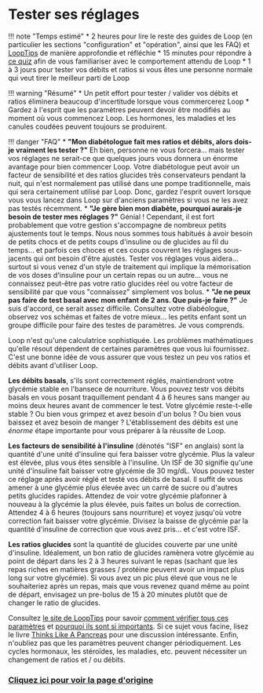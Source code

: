 #  Tester ses réglages

!!! note "Temps estimé"
    * 2 heures pour lire le reste des guides de Loop (en particulier les sections "configuration" et "opération", ainsi que les FAQ) et [LoopTips](https://kdisimone.github.io/looptips/) de manière approfondie et réfléchie
    * 15 minutes pour répondre à [ce quiz](https://docs.google.com/forms/d/e/1FAIpQLSfTkL0pWC-x3a5l_I3aJYBSx3xAS7dtkBbQiiLd348H70TTWg/viewform) afin de vous familiariser avec le comportement attendu de Loop
    * 1 à 3 jours pour tester vos débits et ratios si vous êtes une personne normale qui veut tirer le meilleur parti de Loop

!!! warning "Résumé"
    * Un petit effort pour tester / valider vos débits et ratios éliminera beaucoup d'incertitude lorsque vous commercerez Loop
    * Gardez à l'esprit que les paramètres peuvent devoir être modifiés au moment où vous commencez Loop. Les hormones, les maladies et les canules coudées peuvent toujours se produirent.

!!! danger "FAQ"
    * **"Mon diabétologue fait mes ratios et débits, alors dois-je vraiment les tester ?"** Eh bien, personne ne vous forcera... mais tester vos réglages ne serait-ce que quelques jours vous donnera un énorme avantage pour bien commencer Loop. Votre diabétologue peut avoir un facteur de sensibilité et des ratios glucides très conservateurs pendant la nuit, qui n'est normalement pas utilisé dans une pompe traditionnelle, mais qui sera certainement utilisé par Loop. Donc, gardez l'esprit ouvert lorsque vous vous lancez dans Loop sur d'anciens paramètres si vous ne les avez pas testés récemment.
    * **"Je gère bien mon diabète, pourquoi aurais-je besoin de tester mes réglages ?"** Génial ! Cependant, il est fort probablement que votre gestion s'accompagne de nombreux petits ajustements tout le temps. Nous nous sommes tous habitués à avoir besoin de petits chocs et de petits coups d'insuline ou de glucides au fil du temps... et parfois ces choces et ces coups couvrent les réglages sous-jacents qui ont besoin d'être ajustés. Tester vos réglages vous aidera... surtout si vous venez d'un style de traitement qui implique la mémorisation de vos doses d'insuline pour un certain repas ou un autre... vous ne connaissez peut-être pas votre ratio glucides réel ou votre facteur de sensibilité par que vous "connaissez" simplement vos bolus.
    * **"Je ne peux pas faire de test basal avec mon enfant de 2 ans. Que puis-je faire ?"** Je suis d'accord, ce serait assez difficile. Consultez votre diabéologue, observez vos schémas et faites de votre mieux... les petits enfant sont un groupe difficile pour faire des testes de paramètres. Je vous comprends.

Loop n'est qu'une calculatrice sophistiquée. Les problèmes mathématiques qu'elle résout dépendent de certaines paramètres que vous lui fournissez. C'est une bonne idée de vous assurer que vous testez un peu vos ratios et débits avant d'utiliser Loop.

**Les débits basals**, s'ils sont correctement réglés, maintiendront votre glycémie stable en l'bansece de nourriture. Vous pouvez testr vos débits basals en vous posant traquillement pendant 4 à 6 heures sans manger au moins deux heures avant de commencer le test. Votre glycémie reste-t-elle stable ? Ou bien vous grimpez et avez besoin d'un bolus ? Ou bien vous baissez et avez besoin de manger ? L'établissement des débits est une *énorme* étape importante pour vous préparer à la réussite de Loop.

**Les facteurs de sensibilité à l'insuline** (dénotés "ISF" en anglais) sont la quantité d'une unité d'insuline qui fera baisser votre glycémie. Plus la valeur est élevée, plus vous êtes sensible à l'insuline. Un ISF de 30 signifie qu'une unité d'insuline fait baisser votre glycémie de 30 mg/dL. Vous pouvez tester ce réglage après avoir réglé et testé vos débits de basal. Il suffit de vous amener à une glycémie plus élevée avec un carré de sucre ou d'autres petits glucides rapides. Attendez de voir votre glycémie plafonner à nouveau à la glycémie la plus élevée, puis faites un bolus de correction. Attendez 4 à 6 heures (toujours sans nourriture) et voyez jusqu'où votre correction fait baisser votre glycémie. Divisez la baisse de glycémie par la quantité d'insuline de correction que vous avez pris... et c'est votre ISF.

**Les ratios glucides** sont la quantité de glucides couverte par une unité d'insuline. Idéalement, un bon ratio de glucides ramènera votre glycémie au point de départ dans les 2 à 3 heures suivant le repas (sachant que les repas riches en matières grasses / protéine peuvent avoir un impact plus long sur votre glycémie). Si vous avez un pic plus élevé que vous ne le souhaiteriez après un repas, mais que vous revenez quand même au point de départ, envisagez un pre-bolus de 15 à 20 minutes plutôt que de changer le ratio de glucides.

Consultez [le site de LoopTips](https://looptips.org/) pour savoir [comment vérifier tous ces paramètres](https://kdisimone.github.io/looptips/settings/settings/) et [pourquoi ils sont si importants](https://kdisimone.github.io/looptips/settings/overview/). Si ce sujet vous facine, lisez le livre [Thinks Like A Pancreas](https://www.amazon.fr/Think-Like-Pancreas-Practical-Insulin-Completely/dp/0738215147) pour une discussion intéressante. Enfin, n'oubliez pas que les paramètres peuvent changer périodiquement. Les cycles hormonaux, les stéroïdes, les maladies, etc. peuvent nécessiter un changement de ratios et / ou débits.

### [Cliquez ici pour voir la page d'origine](https://loopkit.github.io/loopdocs/build/step10/#step-10-test-settings)
